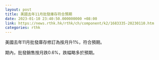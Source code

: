 ```yaml
---
layout: post
title: 美國去年11月批發庫存符合預期
date: 2023-01-10 23:40:50.000000000 +08:00
link: https://news.rthk.hk/rthk/ch/component/k2/1683335-20230110.htm
categories: rthk
---
```


美國去年11月批發庫存修訂為按月升1%，符合預期。

期內，批發銷售按月跌0.6%，跌幅略多於預期。
